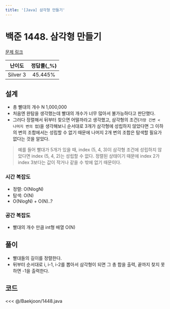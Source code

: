 ```yaml
---
title: '[Java] 삼각형 만들기'
---
```


# 백준 1448. 삼각형 만들기 

[문제 링크](https://www.acmicpc.net/problem/1448)

| 난이도 | 정답률(\_%) |
| :----: | :---------: |
| Silver 3 | 45.445% |

## 설계
- 총 빨대의 개수 N 1,000,000
- 처음엔 완탐을 생각했는데 빨대의 개수가 너무 많아서 불가능하다고 판단했다.
- 그러다 정렬해서 뒤부터 찾으면 어떨까라고 생각했고, 삼각형의 조건(`가장 긴변 < 나머지 변의 합`)을 생각해보니 순서대로 3개가 삼각형에 성립하지 않았다면 그 이하의 변의 조합에서는 성립할 수 없기 때문에 나머지 2개 변의 조합은 탐색할 필요가 없다는 것을 알았다. 
> 예를 들어 빨대가 5개가 있을 때, index (5, 4, 3)이 삼각형 조건에 성립하지 않았다면 index (5, 4, 2)는 성립할 수 없다. 정렬된 상태이기 때문에 index 2가 index 3보다는 값이 작거나 같을 수 밖에 없기 때문이다.
### 시간 복잡도
- 정렬: O(NlogN)
- 탐색: O(N)
- O(NlogN) + O(N)..?
### 공간 복잡도
- 빨대의 개수 만큼 int형 배열 O(N)
## 풀이
- 빨대들의 길이를 정렬한다.
- 뒤부터 순서대로 i, i-1, i-2를 뽑아서 삼각형이 되면 그 총 합을 출력, 끝까지 찾지 못하면 -1을 출력한다.

## 코드

<<< @/Baekjoon/1448.java
